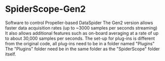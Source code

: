 # SpiderScope-Gen2
Software to control Propeller-based DataSpider
The Gen2 version allows faster data acquisition rates (up to ~3000 samples per seconds streaming)
It also allows additional features such as on-board averaging at a rate of up to about 30,000 samples per seconds.
The set-up for plug-ins is different from the original code, all plug-ins need to be in a folder named "Plugins"
The "Plugins" folder need be in the same folder as the "SpiderScope" folder itself.
